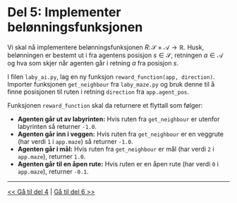 # Del 5: Implementer belønningsfunksjonen

Vi skal nå implementere belønningsfunksjonen $R\colon\mathcal{S}\times\mathcal{A}\to\mathbb{R}$. Husk, belønningen er bestemt ut i fra agentens posisjon $s\in\mathcal{S}$, retningen $a\in\mathcal{A}$ og hva som skjer når agenten går i retning $a$ fra posisjon $s$.

I filen `laby_ai.py`, lag en ny funksjon `reward_function(app, direction)`. Importer funksjonen `get_neighbour` fra `laby_maze.py` og bruk denne til å finne posisjonen til ruten i retning `direction` fra `app.agent_pos`.

Funksjonen `reward_function` skal da returnere et flyttall som følger:

- **Agenten går ut av labyrinten:** Hvis ruten fra `get_neighbour` er utenfor labyrinten så returner `-1.0`.
- **Agenten går inn i veggen:** Hvis ruten fra `get_neighbour` er en veggrute (har verdi `1` i `app.maze`) så returner `-1.0`.
- **Agenten går i mål:** Hvis ruten fra `get_neighbour` er mål (har verdi `2` i `app.maze`), returner `1.0`.
- **Agenten går til en åpen rute:** Hvis ruten er en åpen rute (har verdi `0` i `app.maze`), returner `-0.1`.

---

[<< Gå til del 4](./del_4.md) | [Gå til del 6 >>](./del_6.md)
